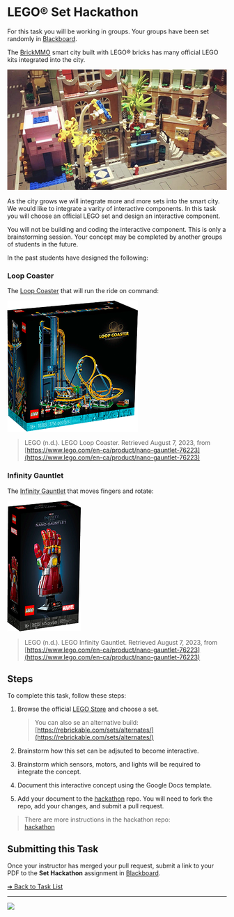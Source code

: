 # LEGO® Set Hackathon

<style>@import url("//readme.codeadam.ca/readme.css");</style>

For this task you will be working in groups. Your groups have been set randomly in [Blackboard](https://learn.humber.ca).

The [BrickMMO](http://brickmmo.com/) smart city built with LEGO® bricks has many official LEGO kits integrated into the city.

![BrickMMO City](images/brickmmo.png)

As the city grows we will integrate more and more sets into the smart city. We would like to integrate a varity of interactive components. In this task you will choose an official LEGO set and design an interactive component.

You will not be building and coding the interactive component. This is only a brainstorming session. Your concept may be completed by another groups of students in the future.

In the past students have designed the following:

### Loop Coaster

The [Loop Coaster](https://www.lego.com/en-ca/product/loop-coaster-10303) that will run the ride on command:

![LEGO Loop Coaster](images/lego-coaster.png)

> LEGO (n.d.). LEGO Loop Coaster. Retrieved August 7, 2023, from [https://www.lego.com/en-ca/product/nano-gauntlet-76223](https://www.lego.com/en-ca/product/nano-gauntlet-76223)

### Infinity Gauntlet

The [Infinity Gauntlet](https://www.lego.com/en-ca/product/nano-gauntlet-76223) that moves fingers and rotate:

![LEGO Loop Coaster](images/lego-infinity.png)

> LEGO (n.d.). LEGO Infinity Gauntlet. Retrieved August 7, 2023, from [https://www.lego.com/en-ca/product/nano-gauntlet-76223](https://www.lego.com/en-ca/product/nano-gauntlet-76223)

## Steps

To complete this task, follow these steps:

1. Browse the official [LEGO Store]() and choose a set.

   > You can also se an alternative build:  
   > [https://rebrickable.com/sets/alternates/](https://rebrickable.com/sets/alternates/)

2. Brainstorm how this set can be adjsuted to become interactive.
3. Brainstorm which sensors, motors, and lights will be required to integrate the concept.
4. Document this interactive concept using the Google Docs template.
5. Add your document to the [hackathon](https://github.com/BrickMMO/hackathon-set.git) repo. You will need to fork the repo, add your changes, and submit a pull request.

> There are more instructions in the hackathon repo:  
> [hackathon](https://github.com/BrickMMO/hackathon-set.git)

## Submitting this Task

Once your instructor has merged your pull request, submit a link to your PDF to the **Set Hackathon** assignment in [Blackboard](https://learn.humber.ca/).

[&#10132; Back to Task List](/)

---

<a href="https://brickmmo.com">
<img src="https://brickmmo.com/images/brickmmo-logo-horizontal.jpg" width="100">
</a>


